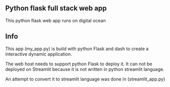 ## Python flask full stack web app
This python flask web app runs on digital ocean


## Info
This app (my_app.py) is build with python Flask and dash to create a interactive dynamic application. 

The web host needs to support python Flask to deploy it. It can not be deployed on Streamlit
because it is not written in python streamlit language.

An attempt to convert it to streamlit language was done in (streamlit_app.py)

